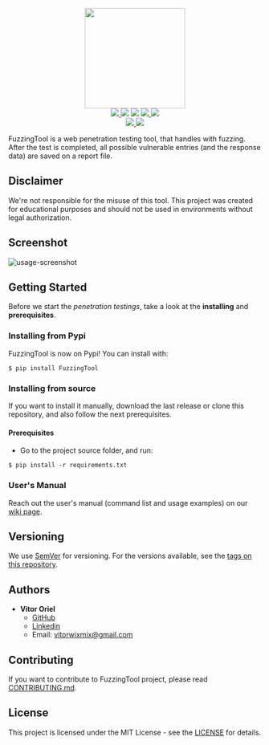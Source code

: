 <p align="center">
 <img src="https://user-images.githubusercontent.com/43549176/110254984-525fb200-7f70-11eb-84f0-9afdcab9725a.png" height="200" /><br/>
 <a href="https://github.com/NESCAU-UFLA/FuzzingTool/releases/latest">
  <img src="https://img.shields.io/github/release/NESCAU-UFLA/fuzzingtool.svg?&color=darkred" />
 </a>
 <img src="https://img.shields.io/static/v1?label=python&message=3.6%20|%203.7%20|%203.8%20|%203.9&color=informational&logo=python" />
 <img src="https://img.shields.io/static/v1?label=OS&message=GNU/Linux&color=orange&logo=linux" />
 <a href="https://pypi.org/project/FuzzingTool/">
  <img src="https://img.shields.io/pypi/dm/fuzzingtool.svg" />
 </a>
 <a href="https://github.com/NESCAU-UFLA/FuzzingTool/blob/master/LICENSE">
  <img src="https://img.shields.io/static/v1?label=license&message=MIT&color=brightgreen" />
 </a>
 <br/>
 <a href="https://sonarcloud.io/summary/new_code?id=NESCAU-UFLA_FuzzingTool">
  <img src="https://sonarcloud.io/api/project_badges/measure?project=NESCAU-UFLA_FuzzingTool&metric=alert_status" />
 </a>
 <a href="https://sonarcloud.io/summary/new_code?id=NESCAU-UFLA_FuzzingTool">
  <img src="https://sonarcloud.io/api/project_badges/measure?project=NESCAU-UFLA_FuzzingTool&metric=coverage" />
</a>
</p>

FuzzingTool is a web penetration testing tool, that handles with fuzzing. After the test is completed, all possible vulnerable entries (and the response data) are saved on a report file.
<br/>

## Disclaimer
We're not responsible for the misuse of this tool. This project was created for educational purposes and should not be used in environments without legal authorization.

## Screenshot
![usage-screenshot](https://user-images.githubusercontent.com/43549176/149956432-7f3912df-59a1-416a-94a6-276df7357ec2.png)

## Getting Started
Before we start the *penetration testings*, take a look at the **installing** and **prerequisites**.

### Installing from Pypi
FuzzingTool is now on Pypi! You can install with:
```
$ pip install FuzzingTool
```

### Installing from source
If you want to install it manually, download the last release or clone this repository, and also follow the next prerequisites.

#### Prerequisites
 * Go to the project source folder, and run:
 ```
 $ pip install -r requirements.txt
 ```

### User's Manual
Reach out the user's manual (command list and usage examples) on our [wiki page](https://github.com/NESCAU-UFLA/FuzzingTool/wiki).

## Versioning
We use [SemVer](https://semver.org/) for versioning. For the versions available, see the [tags on this repository](https://github.com/NESCAU-UFLA/FuzzingTool/releases).

## Authors
 * **Vitor Oriel**
   * [GitHub](https://github.com/VitorOriel)
   * [Linkedin](https://www.linkedin.com/in/vitor-oriel-borges)
   * Email: vitorwixmix@gmail.com

## Contributing
If you want to contribute to FuzzingTool project, please read [CONTRIBUTING.md](https://github.com/NESCAU-UFLA/FuzzingTool/blob/master/.github/CONTRIBUTING.md).

## License
This project is licensed under the MIT License - see the [LICENSE](https://github.com/NESCAU-UFLA/FuzzingTool/blob/master/LICENSE) for details.
